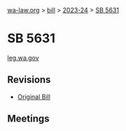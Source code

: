 [wa-law.org](/) > [bill](/bill/) > [2023-24](/bill/2023-24/) > [SB 5631](/bill/2023-24/sb/5631/)

# SB 5631
[leg.wa.gov](https://app.leg.wa.gov/billsummary?BillNumber=5631&Year=2023&Initiative=false)

## Revisions
* [Original Bill](1/)

## Meetings
